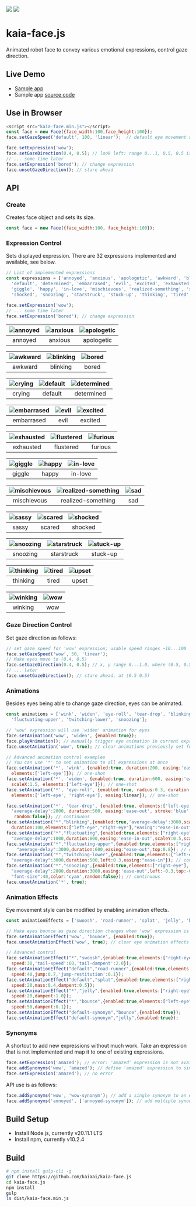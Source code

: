 [![](https://img.shields.io/npm/v/kaia-face.js.svg)](https://www.npmjs.com/package/kaia-face.js)
[![](https://img.shields.io/npm/l/kaia-face.js.svg)](https://www.npmjs.com/package/kaia-face.js)

# kaia-face.js
Animated robot face to convey various emotional expressions, control gaze direction.

## Live Demo
- [Sample app](https://kaia.ai/view-app/5a0556a554d7fc08c068f3b7)
- Sample app [source code](https://github.com/kaiaai/sample-apps/tree/master/face-animation)

## Use in Browser
```js
<script src="kaia-face.min.js"></script>
const face = new Face({face_width:100,face_height:100});
face.setGazeSpeed('default', 100, 'linear');  // default eye movement speed

face.setExpression('wow');
face.setGazeDirection(0.4, 0.5); // look left: range 0...1, 0.5, 0.5 is center 
// ... some time later
face.setExpression('bored'); // change expression
face.unsetGazeDirection(); // stare ahead
````

## API
### Create
Creates face object and sets its size.
```js
const face = new Face({face_width:100, face_height:100});
````
### Expression Control
Sets displayed expression. There are 32 expressions implemented and available, see below.
```js
// List of implemented expressions
const expressions = ['annoyed', 'anxious', 'apologetic', 'awkward', 'blinking', 'bored', 'crying',
  'default', 'determined', 'embarrased', 'evil', 'excited', 'exhausted', 'flustered', 'furious',
  'giggle', 'happy', 'in-love', 'mischievous', 'realized-something', 'sad', 'sassy', 'scared',
  'shocked', 'snoozing', 'starstruck', 'stuck-up', 'thinking', 'tired', 'upset', 'winking', 'wow'];

face.setExpression('wow');
// ... some time later
face.setExpression('bored'); // change expression
````

| ![annoyed](doc/img/annoyed%20240x240.png?raw=true "default") | ![anxious](doc/img/anxious%20240x240.png?raw=true "anxious") | ![apologetic](doc/img/apologetic%20240x240.png?raw=true "apologetic")  |
|:-------------:|:-------------:|:-----:|
| annoyed | anxious | apologetic |

| ![awkward](doc/img/awkward%20240x240.png?raw=true "awkward") | ![blinking](doc/img/blinking%20240x240.png?raw=true "blinking") | ![bored](doc/img/bored%20240x240.png?raw=true "bored")  |
|:-------------:|:-------------:|:-----:|
| awkward | blinking | bored |

| ![crying](doc/img/crying%20240x240.png?raw=true "crying") | ![default](doc/img/default%20240x240.png?raw=true "default") | ![determined](doc/img/determined%20240x240.png?raw=true "determined")  |
|:-------------:|:-------------:|:-----:|
| crying | default | determined |

| ![embarrased](doc/img/embarrased%20240x240.png?raw=true "embarrased") | ![evil](doc/img/evil%20240x240.png?raw=true "evil") | ![excited](doc/img/excited%20240x240.png?raw=true "excited")  |
|:-------------:|:-------------:|:-----:|
| embarrased | evil | excited |

| ![exhausted](doc/img/exhausted%20240x240.png?raw=true "exhausted") | ![flustered](doc/img/flustered%20240x240.png?raw=true "flustered") | ![furious](doc/img/furious%20240x240.png?raw=true "furious")  |
|:-------------:|:-------------:|:-----:|
| exhausted | flustered | furious |

| ![giggle](doc/img/giggle%20240x240.png?raw=true "giggle") | ![happy](doc/img/happy%20240x240.png?raw=true "happy") | ![in-love](doc/img/in-love%20240x240.png?raw=true "in-love")  |
|:-------------:|:-------------:|:-----:|
| giggle | happy | in-love |

| ![mischievous](doc/img/mischievous%20240x240.png?raw=true "mischievous") | ![realized-something](doc/img/realized-something%20240x240.png?raw=true "realized-something") | ![sad](doc/img/sad%20240x240.png?raw=true "sad")  |
|:-------------:|:-------------:|:-----:|
| mischievous | realized-something | sad |

| ![sassy](doc/img/sassy%20240x240.png?raw=true "sassy") | ![scared](doc/img/scared%20240x240.png?raw=true "scared") | ![shocked](doc/img/shocked%20240x240.png?raw=true "shocked")  |
|:-------------:|:-------------:|:-----:|
| sassy | scared | shocked |

| ![snoozing](doc/img/snoozing%20240x240.png?raw=true "snoozing") | ![starstruck](doc/img/starstruck%20240x240.png?raw=true "starstruck") | ![stuck-up](doc/img/stuck-up%20240x240.png?raw=true "stuck-up")  |
|:-------------:|:-------------:|:-----:|
| snoozing | starstruck | stuck-up |

| ![thinking](doc/img/thinking%20240x240.png?raw=true "thinking") | ![tired](doc/img/tired%20240x240.png?raw=true "tired") | ![upset](doc/img/upset%20240x240.png?raw=true "upset")  |
|:-------------:|:-------------:|:-----:|
| thinking | tired | upset |

| ![winking](doc/img/winking%20240x240.png?raw=true "winking") | ![wow](doc/img/wow%20240x240.png?raw=true "wow") |
|:-------------:|:-------------:|
| winking | wow |


### Gaze Direction Control
Set gaze direction as follows:
```js
// set gaze speed for 'wow' expression; usable speed ranges ~10...100
face.setGazeSpeed('wow', 50, 'linear');
// Make eyes move to (0.4, 0.5)
face.setGazeDirection(0.4, 0.5); // x, y range 0...1.0, where (0.5, 0.5) is center
// ... later
face.unsetGazeDirection(); // stare ahead, at (0.5 0.5)
````

### Animations
Besides eyes being able to change gaze direction, eyes can be animated.
```js
const animations = ['wink', 'widen', 'eye-roll', 'tear-drop', 'blinking', 'fluctuating',
  'fluctuating-upper', 'twitching-lower', 'snoozing'];

// 'wow' expression will use 'widen' animation for eyes
face.setAnimation('wow', 'widen', {enabled:true});
face.playAnimation(); // manually trigger eye animation in current expression
face.unsetAnimation('wow', true); // clear animations previously set for 'wow'

// Advanced animation control examples
// You can use '*' to set animation to all expressions at once
face.setAnimation('*', 'wink', {enabled:true, duration:200, easing:'ease-out', scaleY:0.3,
  elements:['left-eye']}); // one-shot
face.setAnimation('*', 'widen', {enabled:true, duration:600, easing:'ease-in', scaleY:1.5,
  scaleX:1.5, elements:['left-eye']}); // one-shot
face.setAnimation('*', 'eye-roll', {enabled:true, radius:0.3, duration:500,
  elements:['left-eye', 'right-eye'], easing:linear}); // one-shot

face.setAnimation('*', 'tear-drop', {enabled:true, elements:['left-eye'],
  'average-delay':2000, duration:500, easing:'ease-out', stroke:'blue', 'color':'cyan',
   random:false}); // continuous
face.setAnimation("*","blinking",{enabled:true,'average-delay':3000,scaleY:0.2,
  duration:100,elements:["left-eye","right-eye"],"easing":"ease-in-out"}); // continuous
face.setAnimation("*","fluctuating",{enabled:true,elements:["right-eye"],
  "average-delay":1000,duration:800,easing:'ease-in-out',scaleY:0.5,scaleX:2.0}); // continuous  
face.setAnimation("*","fluctuating-upper",{enabled:true,elements:["right-eye"],
    "average-delay":3000,duration:600,easing:"ease-out",top:0.8}); // continuous
face.setAnimation("*","twitching-lower",{enabled:true,elements:["left-eye","right-eye"],
  "average-delay":3000,duration:500,left:0.3,easing:"ease-in"}); // continuous
face.setAnimation("*","snoozing",{enabled:true,elements:["right-eye"],
  "average-delay":2000,duration:3000,easing:'ease-out',left:-0.3,top:-0.3,
  "font-size":40,color:'cyan',random:false}); // continuous
face.unsetAnimation('*', true);
````

### Animation Effects
Eye movement style can be modified by enabling animation effects.
```js
const animationEffects = ['swoosh', 'road-runner', 'splat', 'jelly', 'bounce'];

// Make eyes bounce as gaze direction changes when 'wow' expression is displayed
face.setAnimationEffect('wow', 'bounce', {enabled:true});
face.unsetAnimationEffect('wow', true); // clear eye animation effects associated with 'wow'

// Advanced control
face.setAnimationEffect("*","swoosh",{enabled:true,elements:["right-eye","left-eye"],
  speed:30,'tail-speed':60,'tail-dampent':2.0});
face.setAnimationEffect("default","road-runner",{enabled:true,elements:["left-eye"],
  speed:40,jump:0.7,'jump-restitution':0.1});
face.setAnimationEffect("default","splat",{enabled:true,elements:["right-eye"],
  speed:20,mass:0.4,dampent:0.5});
face.setAnimationEffect("*","jelly",{enabled:true,elements:["right-eye"],
  speed:20,dampent:1.0});
face.setAnimationEffect("*","bounce",{enabled:true,elements:["left-eye"],
  speed:50,dampent:0.1});
face.setAnimationEffect("default-synonym","bounce",{enabled:true});  
face.setAnimationEffect("default-synonym","jelly",{enabled:true});
````
### Synonyms
A shortcut to add new expressions without much work. Take an expression that is not implemented and map it to one of existing expressions.
```js
face.setExpression('amazed'); // error: 'amazed' expression is not available
face.addSynonyms('wow', 'amazed'); // define 'amazed' expression to simply use 'wow'
face.setExpression('amazed'); // no error
````
API use is as follows:
```js
face.addSynonyms('wow', 'wow-synonym'); // add a single synonym to an existing expression
face.addSynonyms('annoyed', ['annoyed-synonym']); // add multiple synonims to an existing expression
````

## Build Setup
- Install Node.js, currently v20.11.1 LTS
- Install npm, currently v10.2.4

## Build
````bash
# npm install gulp-cli -g
git clone https://github.com/kaiaai/kaia-face.js
cd kaia-face.js
npm install
gulp
ls dist/kaia-face.min.js
````
